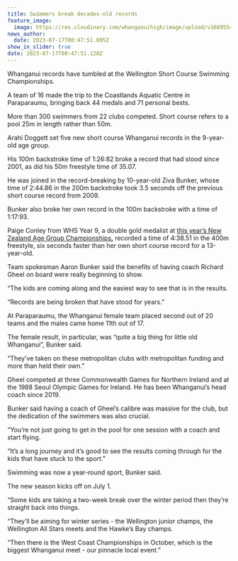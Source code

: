 ```yaml
---
title: Swimmers break decades-old records
feature_image:
  image: https://res.cloudinary.com/whanganuihigh/image/upload/v1689554853/News/Swimming.jpg
news_author:
  date: 2023-07-17T00:47:51.095Z
show_in_slider: true
date: 2023-07-17T00:47:51.128Z
---
```



Whanganui records have tumbled at the Wellington Short Course Swimming Championships.

A team of 16 made the trip to the Coastlands Aquatic Centre in Paraparaumu, bringing back 44 medals and 71 personal bests.

More than 300 swimmers from 22 clubs competed. Short course refers to a pool 25m in length rather than 50m.

Arahi Doggett set five new short course Whanganui records in the 9-year-old age group.

His 100m backstroke time of 1:26:82 broke a record that had stood since 2001, as did his 50m freestyle time of 35.07.

He was joined in the record-breaking by 10-year-old Ziva Bunker, whose time of 2:44.86 in the 200m backstroke took 3.5 seconds off the previous short course record from 2009.

Bunker also broke her own record in the 100m backstroke with a time of 1:17:93.

Paige Conley from WHS Year 9, a double gold medalist at [this year’s New Zealand Age Group Championships](https://www.nzherald.co.nz/whanganui-chronicle/news/whanganui-swimmer-paige-conley-claims-two-golds-at-national-age-group-champs/T43QLVZM4FGVXOCOQ2OLZRTJQQ/)**,** recorded a time of 4:38.51 in the 400m freestyle, six seconds faster than her own short course record for a 13-year-old.

Team spokesman Aaron Bunker said the benefits of having coach Richard Gheel on board were really beginning to show.

“The kids are coming along and the easiest way to see that is in the results.

“Records are being broken that have stood for years.”

At Paraparaumu, the Whanganui female team placed second out of 20 teams and the males came home 11th out of 17.

The female result, in particular, was “quite a big thing for little old Whanganui”, Bunker said.

“They’ve taken on these metropolitan clubs with metropolitan funding and more than held their own.”

Gheel competed at three Commonwealth Games for Northern Ireland and at the 1988 Seoul Olympic Games for Ireland. He has been Whanganui’s head coach since 2019.

Bunker said having a coach of Gheel’s calibre was massive for the club, but the dedication of the swimmers was also crucial.

“You’re not just going to get in the pool for one session with a coach and start flying.

“It’s a long journey and it’s good to see the results coming through for the kids that have stuck to the sport.”

Swimming was now a year-round sport, Bunker said.

The new season kicks off on July 1.

“Some kids are taking a two-week break over the winter period then they’re straight back into things.

“They’ll be aiming for winter series - the Wellington junior champs, the Wellington All Stars meets and the Hawke’s Bay champs.

“Then there is the West Coast Championships in October, which is the biggest Whanganui meet - our pinnacle local event.”